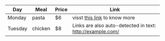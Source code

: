 | Day     | Meal    | Price | Link |
| --------|---------|-------|------|
| Monday  | pasta   | $6    |  visst [this link](https://github.com/yashfaizan/Test-Repo/blob/master/role_import_playbook/README.md) to know more |
| Tuesday | chicken | $8    | Links are also auto-detected in text: http://example.com/ |
